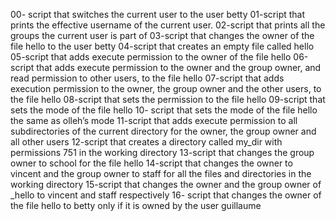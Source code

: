 00- script that switches the current user to the user betty
01-script that prints the effective username of the current user.
02-script that prints all the groups the current user is part of
03-script that changes the owner of the file hello to the user betty
04-script that creates an empty file called hello
05-script that adds execute permission to the owner of the file hello
06-script that adds execute permission to the owner and the group owner, and read permission to other users, to the file hello
07-script that adds execution permission to the owner, the group owner and the other users, to the file hello
08-script that sets the permission to the file hello
09-script that sets the mode of the file hello
10- script that sets the mode of the file hello the same as olleh’s mode
11-script that adds execute permission to all subdirectories of the current directory for the owner, the group owner and all other users
12-script that creates a directory called my_dir with permissions 751 in the working directory
13-script that changes the group owner to school for the file hello
14-script that changes the owner to vincent and the group owner to staff for all the files and directories in the working directory
15-script that changes the owner and the group owner of _hello to vincent and staff respectively
16- script that changes the owner of the file hello to betty only if it is owned by the user guillaume
